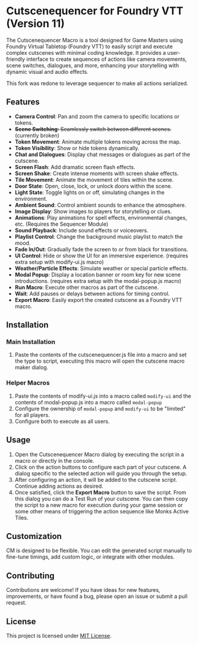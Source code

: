 # Cutscenequencer for Foundry VTT (Version 11)

The Cutscenequencer Macro  is a tool designed for Game Masters using Foundry Virtual Tabletop (Foundry VTT) to easily script and execute complex cutscenes with minimal coding knowledge. It provides a user-friendly interface to create sequences of actions like camera movements, scene switches, dialogues, and more, enhancing your storytelling with dynamic visual and audio effects.

This fork was redone to leverage sequencer to make all actions serialized.

## Features

- **Camera Control**: Pan and zoom the camera to specific locations or tokens.
- ~~**Scene Switching**: Seamlessly switch between different scenes.~~ (currently broken)
- **Token Movement**: Animate multiple tokens moving across the map.
- **Token Visibility**: Show or hide tokens dynamically.
- **Chat and Dialogues**: Display chat messages or dialogues as part of the cutscene.
- **Screen Flash**: Add dramatic screen flash effects.
- **Screen Shake**: Create intense moments with screen shake effects.
- **Tile Movement**: Animate the movement of tiles within the scene.
- **Door State**: Open, close, lock, or unlock doors within the scene.
- **Light State**: Toggle lights on or off, simulating changes in the environment.
- **Ambient Sound**: Control ambient sounds to enhance the atmosphere.
- **Image Display**: Show images to players for storytelling or clues.
- **Animations**: Play animations for spell effects, environmental changes, etc. (Requires the Sequencer Module)
- **Sound Playback**: Include sound effects or voiceovers.
- **Playlist Control**: Change the background music playlist to match the mood.
- **Fade In/Out**: Gradually fade the screen to or from black for transitions.
- **UI Control**: Hide or show the UI for an immersive experience. (requires extra setup with modify-ui.js macro)
- **Weather/Particle Effects**: Simulate weather or special particle effects.
- **Modal Popup**: Display a location banner or room key for new scene introductions. (requires extra setup with the modal-popup.js macro)
- **Run Macro**: Execute other macros as part of the cutscene.
- **Wait**: Add pauses or delays between actions for timing control.
- **Export Macro**: Easily export the created cutscene as a Foundry VTT macro.

## Installation

### Main Installation

1. Paste the contents of the cutscenequencer.js file into a macro and set the type to script, executing this macro will open the cutscene macro maker dialog.

### Helper Macros

1. Paste the contents of modify-ui.js into a macro called `modify-ui` and the contents of modal-popup.js into a macro called `modal-popup`
2. Configure the ownership of `modal-popup` and `modify-ui` to be "limited" for all players.  
3. Configure both to execute as all users.

## Usage

1. Open the Cutscenequencer Macro dialog by executing the script in a macro or directly in the console.
2. Click on the action buttons to configure each part of your cutscene. A dialog specific to the selected action will guide you through the setup.
3. After configuring an action, it will be added to the cutscene script. Continue adding actions as desired.
4. Once satisfied, click the **Export Macro** button to save the script. From this dialog you can do a Test Run of your cutscene. You can then copy the script to a new macro for execution during your game session or some other means of triggering the action sequence like Monks Active Tiles.

## Customization

CM is designed to be flexible. You can edit the generated script manually to fine-tune timings, add custom logic, or integrate with other modules.

## Contributing

Contributions are welcome! If you have ideas for new features, improvements, or have found a bug, please open an issue or submit a pull request.

## License

This project is licensed under [MIT License](LICENSE).
